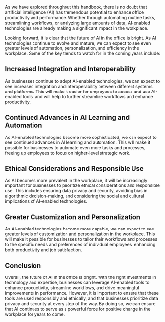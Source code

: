
As we have explored throughout this handbook, there is no doubt that artificial intelligence (AI) has tremendous potential to enhance office productivity and performance. Whether through automating routine tasks, streamlining workflows, or analyzing large amounts of data, AI-enabled technologies are already making a significant impact in the workplace.

Looking forward, it is clear that the future of AI in the office is bright. As AI technologies continue to evolve and mature, we can expect to see even greater levels of automation, personalization, and efficiency in the workplace. Some of the key trends to watch for in the coming years include:

Increased Integration and Interoperability
------------------------------------------

As businesses continue to adopt AI-enabled technologies, we can expect to see increased integration and interoperability between different systems and platforms. This will make it easier for employees to access and use AI-enabled tools, and will help to further streamline workflows and enhance productivity.

Continued Advances in AI Learning and Automation
------------------------------------------------

As AI-enabled technologies become more sophisticated, we can expect to see continued advances in AI learning and automation. This will make it possible for businesses to automate even more tasks and processes, freeing up employees to focus on higher-level strategic work.

Ethical Considerations and Responsible Use
------------------------------------------

As AI becomes more prevalent in the workplace, it will be increasingly important for businesses to prioritize ethical considerations and responsible use. This includes ensuring data privacy and security, avoiding bias in algorithmic decision-making, and considering the social and cultural implications of AI-enabled technologies.

Greater Customization and Personalization
-----------------------------------------

As AI-enabled technologies become more capable, we can expect to see greater levels of customization and personalization in the workplace. This will make it possible for businesses to tailor their workflows and processes to the specific needs and preferences of individual employees, enhancing both productivity and job satisfaction.

Conclusion
----------

Overall, the future of AI in the office is bright. With the right investments in technology and expertise, businesses can leverage AI-enabled tools to enhance productivity, streamline workflows, and drive meaningful improvements in performance. However, it is important to ensure that these tools are used responsibly and ethically, and that businesses prioritize data privacy and security at every step of the way. By doing so, we can ensure that AI continues to serve as a powerful force for positive change in the workplace for years to come.
